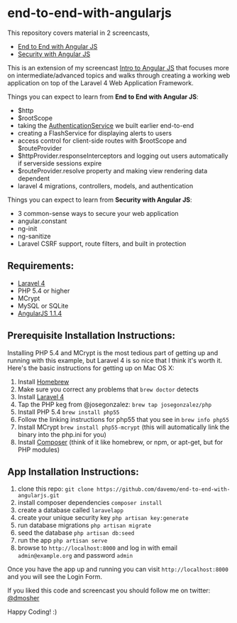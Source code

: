 end-to-end-with-angularjs
==================

This repository covers material in 2 screencasts, 
* [End to End with Angular JS](http://www.youtube.com/watch?v=hqAyiqUs93c) 
* [Security with Angular JS](http://www.youtube.com/watch?v=18ifoT-Id54)

This is an extension of my screencast [Intro to Angular JS](http://www.youtube.com/watch?v=8ILQOFAgaXE) that focuses more on intermediate/advanced topics and walks through creating a working web application on top of the Laravel 4 Web Application Framework. 

Things you can expect to learn from **End to End with Angular JS**:

* $http
* $rootScope
* taking the [AuthenticationService](https://github.com/davemo/intro-to-angularjs/blob/master/app/js/app.js#L19) we built earlier end-to-end
* creating a FlashService for displaying alerts to users
* access control for client-side routes with $rootScope and $routeProvider
* $httpProvider.responseInterceptors and logging out users automatically if serverside sessions expire
* $routeProvider.resolve property and making view rendering data dependent
* laravel 4 migrations, controllers, models, and authentication

Things you can expect to learn from **Security with Angular JS**:

* 3 common-sense ways to secure your web application
* angular.constant
* ng-init
* ng-sanitize
* Laravel CSRF support, route filters, and built in protection

## Requirements:

* [Laravel 4](http://four.laravel.com/)
* PHP 5.4 or higher
* MCrypt
* MySQL or SQLite
* [AngularJS 1.1.4](https://ajax.googleapis.com/ajax/libs/angularjs/1.1.4/angular.js)

## Prerequisite Installation Instructions:

Installing PHP 5.4 and MCrypt is the most tedious part of getting up and running with this example, but Laravel 4 is so nice that I think it's worth it. Here's the basic instructions for getting up on Mac OS X:

1. Install [Homebrew](http://mxcl.github.io/homebrew/)
2. Make sure you correct any problems that `brew doctor` detects
3. Install [Laravel 4](http://four.laravel.com/#install-laravel)
4. Tap the PHP keg from @josegonzalez: `brew tap josegonzalez/php`
5. Install PHP 5.4 `brew install php55`
6. Follow the linking instructions for php55 that you see in `brew info php55`
7. Install MCrypt `brew install php55-mcrypt` (this will automatically link the binary into the php.ini for you)
8. Install [Composer](http://getcomposer.org/) (think of it like homebrew, or npm, or apt-get, but for PHP modules)

## App Installation Instructions:

1. clone this repo: `git clone https://github.com/davemo/end-to-end-with-angularjs.git`
2. install composer dependencies `composer install`
3. create a database called `laravelapp`
4. create your unique security key `php artisan key:generate`
5. run database migrations `php artisan migrate`
6. seed the database `php artisan db:seed`
7. run the app `php artisan serve`
8. browse to `http://localhost:8000` and log in with email `admin@example.org` and password `admin`

Once you have the app up and running you can visit `http://localhost:8000` and you will see the Login Form.

If you liked this code and screencast you should follow me on twitter: [@dmosher](http://www.twitter.com/dmosher)

Happy Coding! :)
